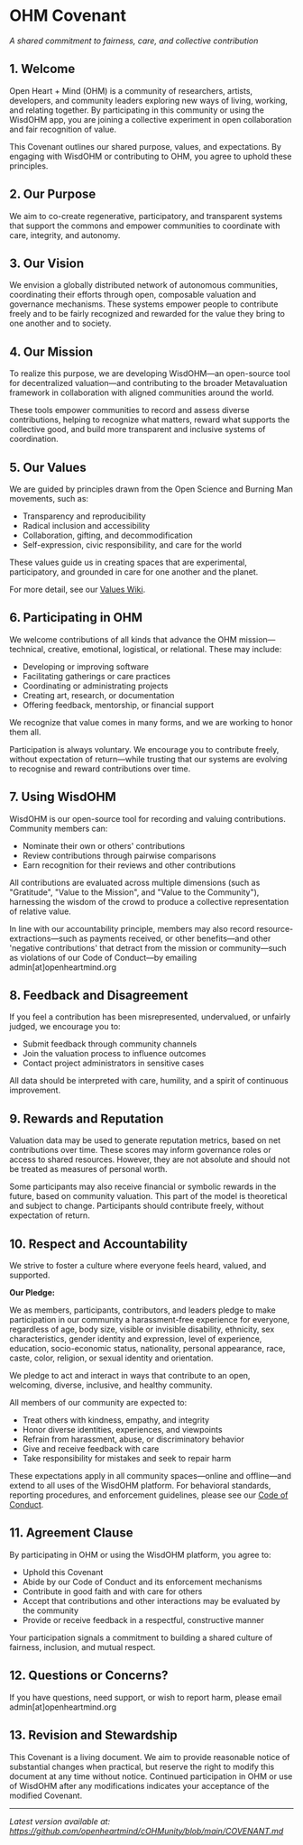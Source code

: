 # OHM Covenant
*A shared commitment to fairness, care, and collective contribution*

## 1. Welcome
Open Heart + Mind (OHM) is a community of researchers, artists, developers, and community leaders exploring new ways of living, working, and relating together. By participating in this community or using the WisdOHM app, you are joining a collective experiment in open collaboration and fair recognition of value.

This Covenant outlines our shared purpose, values, and expectations. By engaging with WisdOHM or contributing to OHM, you agree to uphold these principles.

## 2. Our Purpose
We aim to co-create regenerative, participatory, and transparent systems that support the commons and empower communities to coordinate with care, integrity, and autonomy.

## 3. Our Vision
We envision a globally distributed network of autonomous communities, coordinating their efforts through open, composable valuation and governance mechanisms. These systems empower people to contribute freely and to be fairly recognized and rewarded for the value they bring to one another and to society.

## 4. Our Mission
To realize this purpose, we are developing WisdOHM—an open-source tool for decentralized valuation—and contributing to the broader Metavaluation framework in collaboration with aligned communities around the world.

These tools empower communities to record and assess diverse contributions, helping to recognize what matters, reward what supports the collective good, and build more transparent and inclusive systems of coordination.

## 5. Our Values
We are guided by principles drawn from the Open Science and Burning Man movements, such as:
- Transparency and reproducibility
- Radical inclusion and accessibility
- Collaboration, gifting, and decommodification
- Self-expression, civic responsibility, and care for the world

These values guide us in creating spaces that are experimental, participatory, and grounded in care for one another and the planet.

For more detail, see our [Values Wiki](https://github.com/openheartmind/cOHMunity/wiki/Values-and-Principles).

## 6. Participating in OHM
We welcome contributions of all kinds that advance the OHM mission—technical, creative, emotional, logistical, or relational. These may include:
- Developing or improving software
- Facilitating gatherings or care practices
- Coordinating or administrating projects
- Creating art, research, or documentation
- Offering feedback, mentorship, or financial support

We recognize that value comes in many forms, and we are working to honor them all.

Participation is always voluntary. We encourage you to contribute freely, without expectation of return—while trusting that our systems are evolving to recognise and reward contributions over time.

## 7. Using WisdOHM
WisdOHM is our open-source tool for recording and valuing contributions. Community members can:
- Nominate their own or others' contributions
- Review contributions through pairwise comparisons
- Earn recognition for their reviews and other contributions

All contributions are evaluated across multiple dimensions (such as "Gratitude", "Value to the Mission", and "Value to the Community"), harnessing the wisdom of the crowd to produce a collective representation of relative value.

In line with our accountability principle, members may also record resource-extractions—such as payments received, or other benefits—and other 'negative contributions' that detract from the mission or community—such as violations of our Code of Conduct—by emailing admin[at]openheartmind.org

## 8. Feedback and Disagreement
If you feel a contribution has been misrepresented, undervalued, or unfairly judged, we encourage you to:
- Submit feedback through community channels
- Join the valuation process to influence outcomes
- Contact project administrators in sensitive cases

All data should be interpreted with care, humility, and a spirit of continuous improvement.

## 9. Rewards and Reputation
Valuation data may be used to generate reputation metrics, based on net contributions over time. These scores may inform governance roles or access to shared resources. However, they are not absolute and should not be treated as measures of personal worth.

Some participants may also receive financial or symbolic rewards in the future, based on community valuation. This part of the model is theoretical and subject to change. Participants should contribute freely, without expectation of return.

## 10. Respect and Accountability
We strive to foster a culture where everyone feels heard, valued, and supported.

**Our Pledge:**

We as members, participants, contributors, and leaders pledge to make participation in our community a harassment-free experience for everyone, regardless of age, body size, visible or invisible disability, ethnicity, sex characteristics, gender identity and expression, level of experience, education, socio-economic status, nationality, personal appearance, race, caste, color, religion, or sexual identity and orientation.

We pledge to act and interact in ways that contribute to an open, welcoming, diverse, inclusive, and healthy community.

All members of our community are expected to:
- Treat others with kindness, empathy, and integrity
- Honor diverse identities, experiences, and viewpoints
- Refrain from harassment, abuse, or discriminatory behavior
- Give and receive feedback with care
- Take responsibility for mistakes and seek to repair harm

These expectations apply in all community spaces—online and offline—and extend to all uses of the WisdOHM platform. For behavioral standards, reporting procedures, and enforcement guidelines, please see our [Code of Conduct](link-to-code-of-conduct).

## 11. Agreement Clause
By participating in OHM or using the WisdOHM platform, you agree to:
- Uphold this Covenant
- Abide by our Code of Conduct and its enforcement mechanisms
- Contribute in good faith and with care for others
- Accept that contributions and other interactions may be evaluated by the community
- Provide or receive feedback in a respectful, constructive manner

Your participation signals a commitment to building a shared culture of fairness, inclusion, and mutual respect.

## 12. Questions or Concerns?
If you have questions, need support, or wish to report harm, please email admin[at]openheartmind.org

## 13. Revision and Stewardship
This Covenant is a living document. We aim to provide reasonable notice of substantial changes when practical, but reserve the right to modify this document at any time without notice. Continued participation in OHM or use of WisdOHM after any modifications indicates your acceptance of the modified Covenant.

---

*Latest version available at:
https://github.com/openheartmind/cOHMunity/blob/main/COVENANT.md*
